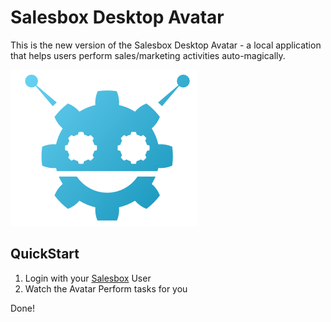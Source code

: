 # Salesbox Desktop Avatar

This is the new version of the Salesbox Desktop Avatar - a local application that helps users perform sales/marketing activities auto-magically.

![icon](./bothead.png)

## QuickStart

1. Login with your [Salesbox](https://salesbox.ai) User
2. Watch the Avatar Perform tasks for you

Done!

